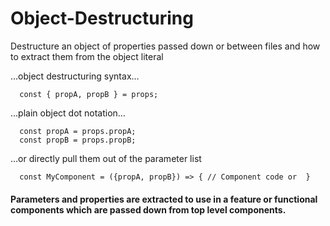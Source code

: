 # Object-Destructuring

Destructure an object of properties passed down or between files and how to extract them from the object literal

...object destructuring syntax…

      const { propA, propB } = props;

...plain object dot notation…

      const propA = props.propA;
      const propB = props.propB;

...or directly pull them out of the parameter list

      const MyComponent = ({propA, propB}) => { // Component code or  }

#### Parameters and properties are extracted to use in a feature or functional components which are passed down from top level components.


